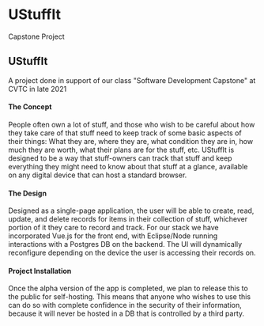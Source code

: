 # UStuffIt
Capstone Project
<h2>UStuffIt</h2>
<p>A project done in support of our class "Software Development Capstone" at CVTC in late 2021</p>
<h4>The Concept</h4>
<p>People often own a lot of stuff, and those who wish to be careful about how they take care of that stuff
  need to keep track of some basic aspects of their things: What they are, where they are, what condition they
  are in, how much they are worth, what their plans are for the stuff, etc. UStuffIt is designed to be a way that
  stuff-owners can track that stuff and keep everything they might need to know about that stuff at a glance, 
  available on any digital device that can host a standard browser.</p>
  <h4>The Design</h4>
  <p>Designed as a single-page application, the user will be able to create, read, update, and delete records for 
  items in their collection of stuff, whichever portion of it they care to record and track. For our stack we have
  incorporated Vue.js for the front end, with Eclipse/Node running interactions with a Postgres DB on the backend.
  The UI will dynamically reconfigure depending on the device the user is accessing their records on.</p>
<h4>Project Installation</h4>
<p>Once the alpha version of the app is completed, we plan to release this to the public for self-hosting. This means
  that anyone who wishes to use this can do so with complete confidence in the security of their information, because
  it will never be hosted in a DB that is controlled by a third party.</p>
<p>
